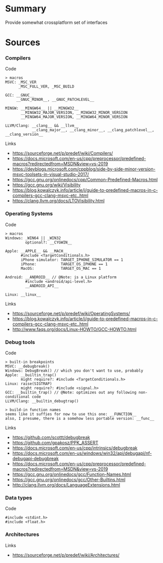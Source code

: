 # Summary
Provide somewhat crossplatform set of interfaces  

# Sources
### Compilers
Code  
```
> macros
MSVC: _MSC_VER
      _MSC_FULL_VER, _MSC_BUILD

GCC: __GNUC__
     __GNUC_MINOR__, __GNUC_PATCHLEVEL__

MINGW: __MINGW64__ || __MINGW32__
       __MINGW32_MAJOR_VERSION, __MINGW32_MINOR_VERSION
       __MINGW64_MAJOR_VERSION, __MINGW64_MINOR_VERSION

LLVM/Clang: __clang__ && __llvm__
            __clang_major__, __clang_minor__, __clang_patchlevel__, __clang_version__
```

Links  
* https://sourceforge.net/p/predef/wiki/Compilers/
* https://docs.microsoft.com/en-us/cpp/preprocessor/predefined-macros?redirectedfrom=MSDN&view=vs-2019
* https://devblogs.microsoft.com/cppblog/side-by-side-minor-version-msvc-toolsets-in-visual-studio-2017/
* https://gcc.gnu.org/onlinedocs/cpp/Common-Predefined-Macros.html
* https://gcc.gnu.org/wiki/Visibility
* https://blog.kowalczyk.info/article/j/guide-to-predefined-macros-in-c-compilers-gcc-clang-msvc-etc..html
* https://clang.llvm.org/docs/LTOVisibility.html

### Operating Systems
Code  
```
> macros
Windows: _WIN64 || _WIN32
         optional?: __CYGWIN__

Apple: __APPLE__ && __MACH__
       #include <TargetConditionals.h>
       iPhone simulator: TARGET_IPHONE_SIMULATOR == 1
       iPhone:           TARGET_OS_IPHONE == 1
       MacOS:            TARGET_OS_MAC == 1

Android: __ANDROID__ // @Note: is a Linux platform
         #include <android/api-level.h>
         __ANDROID_API__

Linux: __linux__
```

Links  
* https://sourceforge.net/p/predef/wiki/OperatingSystems/
* https://blog.kowalczyk.info/article/j/guide-to-predefined-macros-in-c-compilers-gcc-clang-msvc-etc..html
* http://www.faqs.org/docs/Linux-HOWTO/GCC-HOWTO.html

### Debug tools
Code  
```
> built-in breakpoints
MSVC: __debugbreak()
Windows: DebugBreak() // which you don't want to use, probably
Apple: __builtin_trap()
       might require?: #include <TargetConditionals.h>
Linux: raise(SIGTRAP)
       might require?: #include <signal.h>
GCC: __builtin_trap() // @Note: optimizes out any following non-conditional code
LLVM/Clang: __builtin_debugtrap()

> build-in function names
seems like it suffies for now to use this one: __FUNCTION__
also, I presume, there is a somehow less portable version: __func__
```

Links  
* https://github.com/scottt/debugbreak
* https://github.com/gpakosz/PPK_ASSERT
* https://docs.microsoft.com/en-us/cpp/intrinsics/debugbreak
* https://docs.microsoft.com/en-us/windows/win32/api/debugapi/nf-debugapi-debugbreak
* https://docs.microsoft.com/en-us/cpp/preprocessor/predefined-macros?redirectedfrom=MSDN&view=vs-2019
* https://gcc.gnu.org/onlinedocs/gcc/Function-Names.html
* https://gcc.gnu.org/onlinedocs/gcc/Other-Builtins.html
* http://clang.llvm.org/docs/LanguageExtensions.html

### Data types
Code  
```
#include <stdint.h>
#include <float.h>
```

### Architectures
Links  
* https://sourceforge.net/p/predef/wiki/Architectures/
